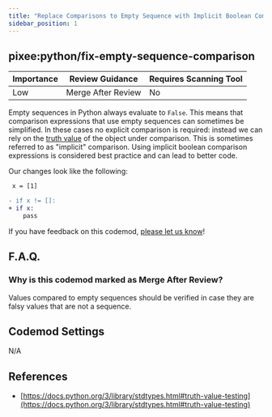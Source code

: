 ```yaml
---
title: "Replace Comparisons to Empty Sequence with Implicit Boolean Comparison"
sidebar_position: 1
---
```


## pixee:python/fix-empty-sequence-comparison

| Importance | Review Guidance     | Requires Scanning Tool |
|------------|---------------------|------------------------|
| Low        | Merge After Review  | No                     |

Empty sequences in Python always evaluate to `False`. This means that comparison expressions that use empty sequences can sometimes be simplified. In these cases no explicit comparison is required: instead we can rely on the [truth value](https://docs.python.org/3/library/stdtypes.html#truth-value-testing) of the object under comparison. This is sometimes referred to as "implicit" comparison. Using implicit boolean comparison expressions is considered best practice and can lead to better code.

Our changes look like the following:
```diff
 x = [1]

- if x != []:
+ if x:
    pass 
```

If you have feedback on this codemod, [please let us know](mailto:feedback@pixee.ai)!

## F.A.Q.

### Why is this codemod marked as Merge After Review?

Values compared to empty sequences should be verified in case they are falsy values that are not a sequence.

## Codemod Settings

N/A

## References

* [https://docs.python.org/3/library/stdtypes.html#truth-value-testing](https://docs.python.org/3/library/stdtypes.html#truth-value-testing)

